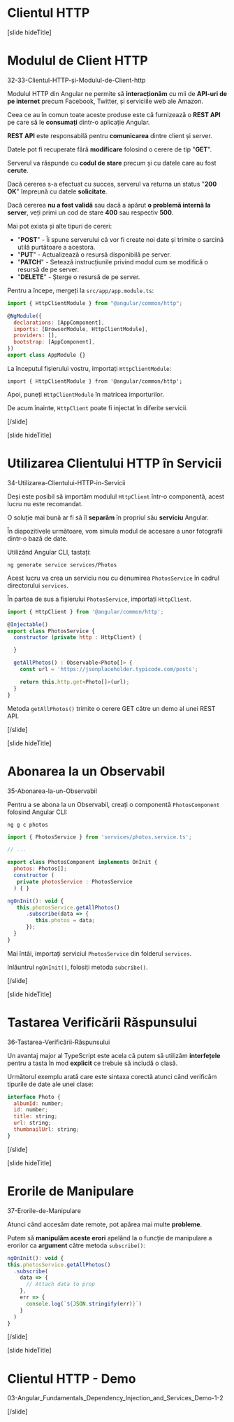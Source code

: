 # Clientul HTTP 

[slide hideTitle]

# Modulul de Client HTTP

32-33-Clientul-HTTP-și-Modulul-de-Client-http

Modulul HTTP din Angular ne permite să **interacționăm** cu mii de **API-uri de pe internet** precum Facebook, Twitter, și serviciile web ale Amazon.

Ceea ce au în comun toate aceste produse este că furnizează o **REST API** pe care să le **consumați** dintr-o aplicație Angular.

**REST API** este responsabilă pentru **comunicarea** dintre client și server. 

Datele pot fi recuperate fără **modificare**  folosind o cerere de tip "**GET**". 

Serverul va răspunde cu **codul de stare** precum și cu datele care au fost **cerute**.

Dacă cererea s-a efectuat cu succes, serverul va returna un status  "**200 OK**" împreună cu datele **solicitate**.

Dacă cererea **nu a fost validă** sau dacă a apărut **o problemă internă la server**, veți primi un cod de stare **400** sau respectiv **500**.

Mai pot exista și alte tipuri de cereri:

- "**POST**" - Îi spune serverului că vor fi create noi date și trimite o sarcină utilă purtătoare a acestora.
- "**PUT**" - Actualizează o resursă disponibilă pe server.
- "**PATCH**" - Setează instrucțiunile privind modul cum se modifică o resursă de pe server.
- "**DELETE**" - Șterge o resursă de pe server.
 
Pentru a începe, mergeți la `src/app/app.module.ts`:

```js
import { HttpClientModule } from "@angular/common/http";

@NgModule({
  declarations: [AppComponent],
  imports: [BrowserModule, HttpClientModule],
  providers: [],
  bootstrap: [AppComponent],
})
export class AppModule {}
```

La începutul fișierului vostru, importați `HttpClientModule`:

`import { HttpClientModule } from '@angular/common/http';`

Apoi, puneți `HttpClientModule` în matricea importurilor.

De acum înainte, `HttpClient` poate fi injectat în diferite servicii. 

[/slide]

[slide hideTitle]

# Utilizarea Clientului HTTP în Servicii

34-Utilizarea-Clientului-HTTP-in-Servicii

Deși este posibil să importăm modulul `HttpClient` într-o componentă, acest lucru nu este recomandat.

O soluție mai bună ar fi să îl **separăm**  în propriul său **serviciu** Angular. 

În diapozitivele următoare, vom simula modul de accesare a unor fotografii dintr-o bază de date.

Utilizând Angular CLI, tastați:

`ng generate service services/Photos`

Acest lucru va crea un serviciu nou cu denumirea `PhotosService` în cadrul directorului `services`.

În partea de sus a fișierului `PhotosService`, importați `HttpClient`.

```js
import { HttpClient } from '@angular/common/http';

@Injectable()
export class PhotosService {
  constructor (private http : HttpClient) {

  }

  getAllPhotos() : Observable<Photo[]> {
    const url = 'https://jsonplaceholder.typicode.com/posts';

    return this.http.get<Photo[]>(url);
  }
}
```

Metoda `getAllPhotos()` trimite o cerere GET către un demo al unei REST API.

[/slide]

[slide hideTitle]

# Abonarea la un Observabil

35-Abonarea-la-un-Observabil

Pentru a se abona la un Observabil, creați o componentă `PhotosComponent` folosind Angular CLI:

`ng g c photos`

```js
import { PhotosService } from 'services/photos.service.ts';

// ...

export class PhotosComponent implements OnInit {
  photos: Photos[];   
  constructor (
   private photosService : PhotosService
  ) { }

ngOnInit(): void {
   this.photosService.getAllPhotos()
      .subscribe(data => {
         this.photos = data;
      });
  }
}
```

Mai întâi, importați serviciul `PhotosService` din folderul `services`.

Inlăuntrul `ngOnInit()`, folosiți metoda `subcribe()`.

[/slide]

[slide hideTitle]

# Tastarea Verificării Răspunsului

36-Tastarea-Verificării-Răspunsului

Un avantaj major al TypeScript este acela că putem să utilizăm **interfețele** pentru a tasta în mod **explicit** ce trebuie să includă o clasă.

Următorul exemplu arată care este sintaxa corectă atunci când verificăm tipurile de date ale unei clase:

```js
interface Photo {
  albumId: number;
  id: number;
  title: string;
  url: string;
  thumbnailUrl: string;
}
```

[/slide]

[slide hideTitle]

# Erorile de Manipulare

37-Erorile-de-Manipulare

Atunci când accesăm date remote, pot apărea mai multe **probleme**.

Putem să **manipulăm aceste erori** apelând la o funcție de manipulare a erorilor ca **argument** către metoda `subscribe()`:

```js
ngOnInit(): void {
this.photosService.getAllPhotos()
  .subscribe(
    data => { 
      // Attach data to prop
    },
    err => {
      console.log(`${JSON.stringify(err)}`) 
    }
  )
}
```
[/slide]

[slide hideTitle]

# Clientul HTTP - Demo

03-Angular_Fundamentals_Dependency_Injection_and_Services_Demo-1-2

[/slide]
